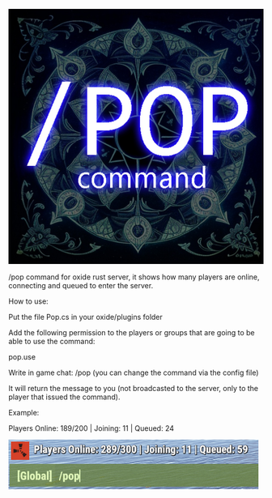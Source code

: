 ![Pop](pop.jpg)

/pop command for oxide rust server, it shows how many players are online, connecting and queued to enter the server.

How to use:

Put the file Pop.cs in your oxide/plugins folder

Add the following permission to the players or groups that are going to be able to use the command:

pop.use

Write in game chat: /pop (you can change the command via the config file)

It will return the message to you (not broadcasted to the server, only to the player that issued the command).

Example:

Players Online: 189/200 | Joining: 11 | Queued: 24

![Pop1](pop1.jpg)
